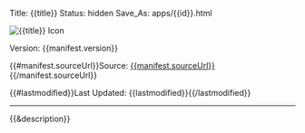 Title: {{title}}
Status: hidden
Save_As: apps/{{id}}.html

<link rel="stylesheet" href="/theme/css/app.css" />
<img src="{{iconUri}}" class="app-icon" alt="{{title}} Icon" />

Version: {{manifest.version}}

{{#manifest.sourceUrl}}Source: [{{manifest.sourceUrl}}]({{manifest.sourceUrl}}){{/manifest.sourceUrl}}

{{#lastmodified}}Last Updated: {{lastmodified}}{{/lastmodified}}

---

{{&description}}
